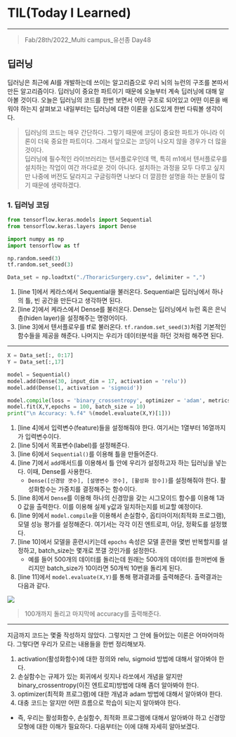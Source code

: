 # TIL(Today I Learned)

___

> Fab/28th/2022_Multi campus_유선종 Day48

## 딥러닝
딥러닝은 최근에 AI를 개발하는데 쓰이는 알고리즘으로 우리 뇌의 뉴런의 구조를 본따서 만든 알고리즘이다. 딥러닝이 중요한 파트이기 때문에 오늘부터 계속 딥러닝에 대해 알아볼 것이다. 오늘은 딥러닝의 코드를 한번 보면서 어떤 구조로 되어있고 어떤 이론을 배워야 하는지 살펴보고 내일부터는 딥러닝에 대한 이론을 심도있게 한번 다뤄볼 생각이다.
> 딥러닝의 코드는 매우 간단하다. 그렇기 때문에 코딩이 중요한 파트가 아니라 이론이 더욱 중요한 파트이다. 그래서 앞으로는 코딩이 나오지 않을 경우가 더 많을 것이다.   
> 딥러닝에 필수적인 라이브러리는 텐서플로우인데 맥, 특히 m1에서 텐서플로우를 설치하는 작업이 여간 까다로운 것이 아니다. 설치하는 과정을 모두 다루고 싶지만 나중에 버전도 달라지고 구글링하면 나보다 더 깔끔한 설명을 하는 분들이 많기 때문에 생략하겠다.

### 1. 딥러닝 코딩
```python
from tensorflow.keras.models import Sequential                                                              #line 1
from tensorflow.keras.layers import Dense                                                                   #line 2

import numpy as np
import tensorflow as tf                                                                                     #line 3

np.random.seed(3)
tf.random.set_seed(3)

Data_set = np.loadtxt("./ThoraricSurgery.csv", delimiter = ",")
```
1. [line 1]에서 케라스에서 Sequential을 불러온다. Sequential은 딥러닝에서 하나의 틀, 빈 공간을 만든다고 생각하면 된다.
2. [line 2]에서 케라스에서 Dense를 불러온다. Dense는 딥러닝에서 뉴런 혹은 은닉층(hiden layer)을 설정해주는 명령어이다.
3. [line 3]에서 텐서플로우를 tf로 불러온다. `tf.random.set_seed(3)`처럼 기본적인 함수들을 제공을 해준다. 나머지는 우리가 데이터분석을 하던 것처럼 해주면 된다.

___

```python
X = Data_set[:, 0:17]                                                                                       #line 4
Y = Data_set[:,17]                                                                                          #line 5

model = Sequential()                                                                                        #line 6
model.add(Dense(30, input_dim = 17, activation = 'relu'))                                                   #line 7
model.add(Dense(1, activation = 'sigmoid'))                                                                 #line 8

model.compile(loss = 'binary_crossentropy', optimizer = 'adam', metrics = ['accuracy'])                     #line 9
model.fit(X,Y,epochs = 100, batch_size = 10)                                                                #line 10
print("\n Accuracy: %.f4" %(model.evaluate(X,Y)[1]))                                                        #line 11
```
1. [line 4]에서 입력변수(feature)들을 설정해줘야 한다. 여기서는 1열부터 16열까지가 입력변수이다.
2. [line 5]에서 목표변수(label)를 설정해준다.
3. [line 6]에서 `Sequential()`를 이용해 틀을 만들어준다.
4. [line 7]에서 `add`매서드를 이용해서 틀 안에 우리가 설정하고자 하는 딥러닝을 넣는다. 이때, Dense를 사용한다.
    - `Dense([신경망 갯수], [설명변수 갯수], [활성화 함수])`를 설정해줘야 한다. 활성화함수는 가중치를 결정해주는 함수이다.
5. [line 8]에서 `Dense`를 이용해 하나의 신경망을 갖는 시그모이드 함수를 이용해 1과 0 값을 출력한다. 이를 이용해 실제 y값과 일치하는지를 비교할 예정이다.
6. [line 9]에서 `model.compile`을 이용해서 손실함수, 옵티마이저(최적화 프로그램), 모델 성능 평가를 설정해준다. 여기서는 각각 이진 엔트로피, 아담, 정확도를 설정했다.
7. [line 10]에서 모델을 훈련시키는데 `epochs` 속성은 모델 훈련을 몇번 반복할지를 설정하고, batch_size는 몇개로 쪼갤 것인가를 설정한다.
   - 예를 들어 500개의 데이터를 돌리는데 원래는 500개의 데이터를 한꺼번에 돌리지만 batch_size가 10이라면 50개씩 10번을 돌리게 된다.
8. [line 11]에서 `model.evaluate(X,Y)`를 통해 평과결과를 출력해준다. 출력결과는 다음과 같다.

<img src="https://user-images.githubusercontent.com/97590480/155992590-d871f20b-d6c8-4ef7-b08e-1b36b5407f0f.png">

> 100개까지 돌리고 마지막에 accuracy를 출력해준다.

___
지금까지 코드는 몇줄 작성하지 않았다. 그렇지만 그 안에 들어있는 이론은 어마어마하다. 그렇다면 우리가 모르는 내용들을 한번 정리해보자.
1. activation(활성화함수)에 대한 정의와 relu, sigmoid 방법에 대해서 알아봐야 한다.
2. 손실함수는 규제가 있는 회귀에서 릿지나 라쏘에서 개념을 알지만 binary_crossentropy(이진 엔트로피)방법에 대해 좀더 알아봐야 한다.
3. optimizer(최적화 프로그램)에 대한 개념과 adam 방법에 대해서 알아봐야 한다.
4. 대충 코드는 알지만 어떤 흐름으로 학습이 되는지 알아봐야 한다.
- 즉, 우리는 활성화함수, 손실함수, 최적화 프로그램에 대해서 알아봐야 하고 신경망 모형에 대한 이해가 필요하다. 다음부터는 이에 대해 자세히 알아보겠다.